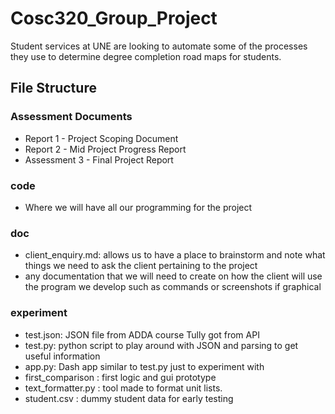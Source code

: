 # Cosc320_Group_Project
Student services at UNE are looking to automate some of the processes they use to determine degree completion road maps for students.

## File Structure

### Assessment Documents
 - Report 1 - Project Scoping Document
 - Report 2 - Mid Project Progress Report
 - Assessment 3 - Final Project Report

### code
  - Where we will have all our programming for the project

### doc
 - client_enquiry.md: allows us to have a place to brainstorm and note what things we need to ask the client pertaining to the project
 - any documentation that we will need to create on how the client will use the program we develop such as commands or screenshots if graphical

### experiment
 - test.json: JSON file from ADDA course Tully got from API
 - test.py: python script to play around with JSON and parsing to get useful information
 - app.py: Dash app similar to test.py just to experiment with
 - first_comparison : first logic and gui prototype
 - text_formatter.py : tool made to format unit lists.
 - student.csv : dummy student data for early testing